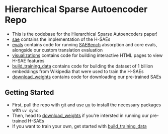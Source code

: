 # Hierarchical Sparse Autoencoder Repo
* This is the codebase for the Hierarchical Sparse Autoencoders paper!
* [sae](/sae) contains the implementation of the H-SAEs
* [evals](/evals) contains code for running [SAEBench](https://github.com/adamkarvonen/SAEBench) absorption and core evals, alongside our custom translation evaluation
* [visualizations](/visualizations) contains code for building interactive HTML pages to view H-SAE features
* [build_training_data](/build_training_data) contains code for building the dataset of 1 billion embeddings from Wikipedia that were used to train the H-SAEs
* [download_weights](/download_weights) contains code for downloading our pre-trained SAEs
## Getting Started
* First, pull the repo with git and use [uv](https://docs.astral.sh/uv/) to install the necessary packages with `uv sync`
* Then, head to [download_weights](/download_weights) if you're intersted in running our pre-trained H-SAEs
* If you want to train your own, get started with [build_training_data](/build_training_data)
